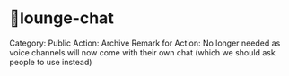 # 💬lounge-chat

Category: Public
Action: Archive
Remark for Action: No longer needed as voice channels will now come with their own chat (which we should ask people to use instead)